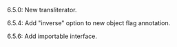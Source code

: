 6.5.0: New transliterator.

6.5.4: Add "inverse" option to new object flag annotation.

6.5.6: Add importable interface.
